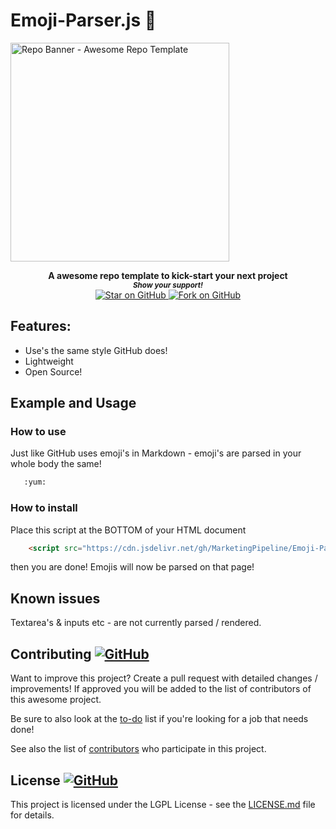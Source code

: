 # Emoji-Parser.js 🔎

<a href="https://github.com/MarketingPipeline/Emoji-Parser/">
<img height=350 alt="Repo Banner - Awesome Repo Template" src="https://capsule-render.vercel.app/api?type=waving&color=c4a2bd&height=300&section=header&text=Emoji-Parser.js 👍&fontSize=65&fontColor=ffffff&animation=fadeIn&fontAlignY=38&desc=Easily add emoji support to your website! 😋 🎉😍&descAlignY=60&descAlign=50"></img></a>

<p align="center">
  <b>A awesome repo template to kick-start your next project</b>

  <br>
  <small> <b><i>Show your support!</i> </b></small>
  <br>
   <a href="https://github.com/MarketingPipeline/Emoji-Parser">
    <img title="Star on GitHub" src="https://img.shields.io/github/stars/MarketingPipeline/Emoji-Parser.svg?style=social&label=Star">
  </a>
  <a href="https://github.com/MarketingPipeline/Emoji-Parser/fork">
    <img title="Fork on GitHub" src="https://img.shields.io/github/forks/MarketingPipeline/Emoji-Parser.svg?style=social&label=Fork">
  </a>
   </p>  


## Features:

- Use's the same style GitHub does! 
- Lightweight
- Open Source!




## Example and Usage


### How to use

Just like GitHub uses emoji's in Markdown - emoji's are parsed in your whole body the same! 


```html
   :yum:
```


### How to install

Place this script at the BOTTOM of your HTML document 

```html
    <script src="https://cdn.jsdelivr.net/gh/MarketingPipeline/Emoji-Parser/version/1.0.0/dist/emoji_parser.min.js"></script> 
```
	
then you are done! Emojis will now be parsed on that page!





## Known issues

Textarea's & inputs etc - are not currently parsed / rendered.

## Contributing <a href="https://github.com/MarketingPipeline/Emoji-Parser/graphs/contributors"> ![GitHub](https://img.shields.io/github/contributors/MarketingPipeline/Emoji-Parser) </a>

Want to improve this project? Create a pull request with detailed changes / improvements! If approved you will be added to the list of contributors of this awesome project.

Be sure to also look at the [to-do](.github/TO_DO.md) list if you're looking for a job that needs done!

See also the list of
[contributors](https://github.com/MarketingPipeline/Emoji-Parser/graphs/contributors) who
participate in this project.

## License <a href="LICENSE"> ![GitHub](https://img.shields.io/github/license/MarketingPipeline/Emoji-Parser) </a>

This project is licensed under the LGPL License - see the
[LICENSE.md](https://github.com/MarketingPipeline/Emoji-Parser/blob/main/LICENSE) file for
details.
